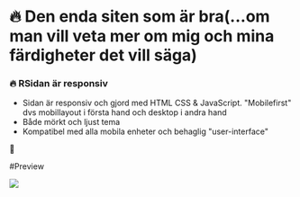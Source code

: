 # 🔥 Den enda siten som är bra(...om man vill veta mer om mig och mina färdigheter det vill säga)

### 🔥 RSidan är responsiv

* Sidan är responsiv och gjord med HTML CSS & JavaScript. "Mobilefirst" dvs mobillayout i första hand och desktop i andra hand
* Både mörkt och ljust tema
* Kompatibel med alla mobila enheter och behaglig "user-interface"




💙 

#Preview

![](img/Ska%CC%88rmavbild%202022-12-02%20kl.%2017.30.58.png)